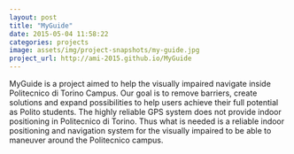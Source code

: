 ```yaml
---
layout: post
title: "MyGuide"
date: 2015-05-04 11:58:22
categories: projects
image: assets/img/project-snapshots/my-guide.jpg
project_url: http://ami-2015.github.io/MyGuide
---
```


MyGuide is a project aimed to help the visually impaired navigate inside Politecnico di Torino Campus. Our goal is to remove barriers, create solutions and expand possibilities to help users achieve their full potential as Polito students. The highly reliable GPS system does not provide indoor positioning in Politecnico di Torino. Thus what is needed is a reliable indoor positioning and navigation system for the visually impaired to be able to maneuver around the Politecnico campus.
